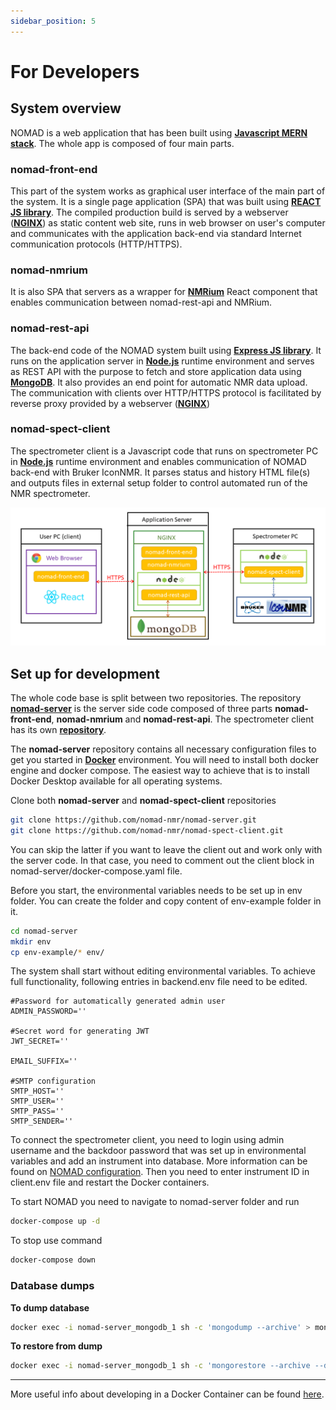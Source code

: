 ```yaml
---
sidebar_position: 5
---
```


# For Developers

## System overview

NOMAD is a web application that has been built using **[Javascript MERN stack](https://www.educative.io/edpresso/what-is-mern-stack)**. The whole app is composed of four main parts.

### nomad-front-end

This part of the system works as graphical user interface of the main part of the system. It is a single page application (SPA) that was built using **[REACT JS library](https://reactjs.org/)**. The compiled production build is served by a webserver (**[NGINX](https://www.nginx.com/)**) as static content web site, runs in web browser on user's computer and communicates with the application back-end via standard Internet communication protocols (HTTP/HTTPS).

### nomad-nmrium

It is also SPA that servers as a wrapper for **[NMRium](https://www.nmrium.org/)** React component that enables communication between nomad-rest-api and NMRium.

### nomad-rest-api

The back-end code of the NOMAD system built using **[Express JS library](https://expressjs.com/)**. It runs on the application server in **[Node.js](https://nodejs.org/en/)** runtime environment and serves as REST API with the purpose to fetch and store application data using **[MongoDB](https://www.mongodb.com/)**. It also provides an end point for automatic NMR data upload. The communication with clients over HTTP/HTTPS protocol is facilitated by reverse proxy provided by a webserver (**[NGINX](https://www.nginx.com/)**)

### nomad-spect-client

The spectrometer client is a Javascript code that runs on spectrometer PC in **[Node.js](https://nodejs.org/en/)** runtime environment and enables communication of NOMAD back-end with Bruker IconNMR. It parses status and history HTML file(s) and outputs files in external setup folder to control automated run of the NMR spectrometer.

![Technical Overview](./assets/technical_overview_schema.png)

## Set up for development

The whole code base is split between two repositories. The repository **[nomad-server](https://github.com/nomad-nmr/nomad-server)** is the server side code composed of three parts **nomad-front-end**, **nomad-nmrium** and **nomad-rest-api**. The spectrometer client has its own **[repository](https://github.com/nomad-nmr/nomad-spect-client)**.

The **nomad-server** repository contains all necessary configuration files to get you started in **[Docker](https://www.docker.com/)** environment.
You will need to install both docker engine and docker compose. The easiest way to achieve that is to install Docker Desktop available for all operating systems.

Clone both **nomad-server** and **nomad-spect-client** repositories

```bash
git clone https://github.com/nomad-nmr/nomad-server.git
git clone https://github.com/nomad-nmr/nomad-spect-client.git
```

You can skip the latter if you want to leave the client out and work only with the server code. In that case, you need to comment out the client block in nomad-server/docker-compose.yaml file.

Before you start, the environmental variables needs to be set up in env folder. You can create the folder and copy content of env-example folder in it.

```bash
cd nomad-server
mkdir env
cp env-example/* env/
```

The system shall start without editing environmental variables. To achieve full functionality, following entries in backend.env file need to be edited.

```env
#Password for automatically generated admin user
ADMIN_PASSWORD=''

#Secret word for generating JWT
JWT_SECRET=''

EMAIL_SUFFIX=''

#SMTP configuration
SMTP_HOST=''
SMTP_USER=''
SMTP_PASS=''
SMTP_SENDER=''
```

To connect the spectrometer client, you need to login using admin username and the backdoor password that was set up in environmental variables and add an instrument into database. More information can be found on [NOMAD configuration](NOMAD-config). Then you need to enter instrument ID in client.env file and restart the Docker containers.

To start NOMAD you need to navigate to nomad-server folder and run

```bash
docker-compose up -d
```

To stop use command

```bash
docker-compose down
```

### Database dumps

**To dump database**

```bash
docker exec -i nomad-server_mongodb_1 sh -c 'mongodump --archive' > mongodb.dump
```

**To restore from dump**

```bash
docker exec -i nomad-server_mongodb_1 sh -c 'mongorestore --archive --drop' < mongodb.dump
```

---

More useful info about developing in a Docker Container can be found [here](https://code.visualstudio.com/docs/remote/containers).
